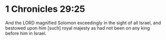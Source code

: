 # 1 Chronicles 29:25

And the LORD magnified Solomon exceedingly in the sight of all Israel, and bestowed upon him [such] royal majesty as had not been on any king before him in Israel.